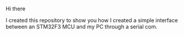 Hi there

I created this repository to show you how I created a simple interface between an STM32F3 MCU and my PC through a serial com.

